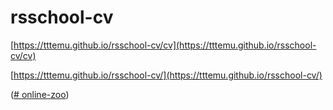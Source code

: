 # rsschool-cv

[https://tttemu.github.io/rsschool-cv/cv](https://tttemu.github.io/rsschool-cv/cv)

[https://tttemu.github.io/rsschool-cv/](https://tttemu.github.io/rsschool-cv/)

([# online-zoo](https://tttemu.github.io/rsschool-cv/blob/online-zoo/online-zoo/pages/main/index.html))

